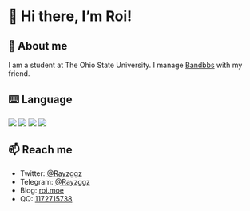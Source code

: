 # 👋 Hi there, I’m Roi!

## 🔬 About me

I am a student at The Ohio State University.
I manage [Bandbbs](https://www.bandbbs.cn/) with my friend.


## ⌨️ Language

![](https://img.shields.io/badge/Java-007396?style=flat-square&logo=Java&logoColor=ffffff)
![](https://img.shields.io/badge/PHP-777BB4?style=flat-square&logo=php&logoColor=ffffff)
![](https://img.shields.io/badge/CSS3-1572B6?style=flat-square&logo=css3&logoColor=ffffff)
![](https://img.shields.io/badge/JavaScript-F7DF1E?style=flat-square&logo=JavaScript&logoColor=ffffff)

## 📫 Reach me

- Twitter: [@Rayzggz](https://twitter.com/Rayzggz)
- Telegram: [@Rayzggz](https://t.me/Rayzggz)
- Blog: [roi.moe](https://roi.moe)
- QQ: [1172715738](https://message/?uin=1172715738)


<!---
Rayzggz/Rayzggz is a ✨ special ✨ repository because its `README.md` (this file) appears on your GitHub profile.
You can click the Preview link to take a look at your changes.
--->
